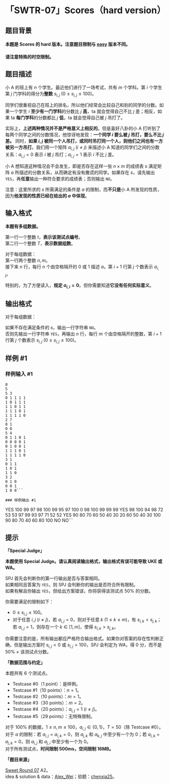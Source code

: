 # 「SWTR-07」Scores（hard version）

## 题目背景

#### 本题是 Scores 的 hard 版本。注意题目限制与 [easy](https://www.luogu.com.cn/problem/P7873) 版本不同。

#### 请注意特殊的时空限制。

## 题目描述

小 A 的班上有 $n$ 个学生。最近他们进行了一场考试，共有 $m$ 个学科。第 $i$ 个学生第 $j$ 门学科的得分为**整数** $s_{i,j}\ (0\leq s_{i,j}\leq 100)$。

同学们很重视自己在班上的排名，所以他们经常会比较自己和别的同学的分数。如果一个学生 $i$ **至少有一门学科**的分数比 $j$ **高**，ta 就会觉得自己不比 $j$ 差；相反，如果 ta **每门学科**的分数都比 $j$ **低**，ta 就会觉得自己被 $j$ 吊打了。

实际上，**上述两种情况并不是严格意义上相反的**。但是喜好八卦的小 A 打听到了每两个同学之间的分数情况，他惊讶地发现：**一个同学 $i$ 要么被 $j$ 吊打，要么不比 $j$ 差。** 同时，**如果 $i,j$ 被同一个人吊打，或同时吊打同一个人，则他们之间也有一方被另一方吊打**。我们用一个矩阵 $a_{i,j}\ (i\neq j)$ 来描述小 A 知道的同学们之间的分数关系：$a_{i,j}=0$ 表示 $i$ 被 $j$ 吊打；$a_{i,j}=1$ 表示 $i$ 不比 $j$ 差。

小 A 想知道这种情况会不会发生，即是否存在这样一张 $n\times m$ 的成绩表 $s$ 满足矩阵 $a$ 所描述的分数关系，从而确定有没有撒谎的同学。如果存在 $s$，请先输出 $\texttt{YES}$，再**任意**输出一种符合要求的成绩表；否则输出 $\texttt{NO}$。

注意：这里所求的 $s$ 所需满足的条件是 $a$ 的限制，而**不只是**小 A 所发现的性质，因为**他发现的性质已经在给出的 $a$ 中体现**。

## 输入格式

**本题有多组数据。**

第一行一个整数 $t$，**表示该测试点编号**。  
第二行一个整数 $T$，**表示数据组数**。

对于每组数据：  
第一行两个整数 $n,m$。  
接下来 $n$ 行，每行 $n$ 个由空格隔开的 0 或 1 描述 $a$。第 $i+1$ 行第 $j$ 个数表示 $a_{i,j}$。

特别的，为了方便读入，**规定 $a_{i,i}=0$**。但你需要知道**它没有任何实际意义**。

## 输出格式

对于每组数据：

如果不存在满足条件的 $s$，输出一行字符串 $\texttt{NO}$。  
否则先输出一行字符串 $\texttt{YES}$，再输出 $n$ 行，每行 $m$ 个由空格隔开的整数，第 $i+1$ 行第 $j$ 个数表示 $s_{i,j}\ (0\leq s_{i,j}\leq 100)$。

## 样例 #1

### 样例输入 #1
```
0
5
5 3
0 1 1 1 1
1 0 1 1 1
1 1 0 1 1
1 1 1 0 1
1 1 1 1 0
2 7
0 1
0 0
5 4
0 1 1 0 1
0 0 0 0 1
0 1 0 0 1
1 1 1 0 1
1 1 1 1 0
3 1
0 1 1
1 0 1
1 1 0
3 2
0 1 0
0 0 1
1 0 0```

### 样例输出 #1

```
YES
100 99 97
98 100 99
95 97 100
0 98 100
99 99 99
YES
98 100 94 98 72 53 53
97 99 93 97 71 52 52
YES
90 80 70 60
50 40 30 20
60 50 40 30
100 90 80 70
40 60 80 100
NO
NO```

## 提示

**「Special Judge」**

**本题使用 Special Judge。请认真阅读输出格式，输出格式有误可能导致 UKE 或 WA。**

SPJ 首先会判断你的第一行输出是否与答案相同。  
如果相同且答案为 $\texttt{YES}$，则 SPJ 会判断你的输出是否符合所有限制。  
如果有解且你输出 $\texttt{YES}$，但给出方案错误，你将获得该测试点 $50\%$ 的分数。

你需要满足的限制如下：  
- $0\leq s_{i,j}\leq 100$。
- 对于任意 $i,j\ (i\neq j)$，若 $a_{i,j}=0$，则对于任意 $k\ (1\leq k\leq m)$，有 $s_{i,k}<s_{j,k}$；若 $a_{i,j}=1$，则存在一个 $k\in [1,m]$，使得 $s_{i,k}>s_{j,k}$。

你需要注意的是，所有输出都应严格符合输出格式。如果你对答案的存在性判断正确，但是输出方案时 $s_{i,j}<0$ 或 $s_{i,j}>100$，SPJ 会判定为 WA，得 $0$ 分，而不是 $50\%\ \times$ 该测试点分数。

**「数据范围与约定」**

本题共有 6 个测试点。

- Testcase #0（1 point）：是样例。
- Testcase #1（10 points）：$n=1$。
- Testcase #2（10 points）：$m=1$。
- Testcase #3（30 points）：$m=2$。
- Testcase #4（20 points）：$a_{i,j}=1\ (i\neq j)$。
- Testcase #5（29 points）：无特殊限制。

对于 $100\%$ 的数据，$1\leq n,m\leq 100$，$a_{i,j}\in\{0,1\}$，$T=50$（除 Testcase #0）。  
对于 $a$ 的限制：若 $a_{i,j}=a_{i,k}=0$，则 $a_{j,k}$ 和 $a_{k,j}$ 中至少有一个为 $0$；若 $a_{i,k}=a_{j,k}=0$，则 $a_{i,j}$ 和 $a_{j,i}$ 中至少有一个为 $0$。  
对于所有测试点，**时间限制 500ms，空间限制 16MB。**

**「题目来源」**

[Sweet Round 07](https://www.luogu.com.cn/contest/51773) A2。  
idea & solution & data：[Alex_Wei](https://www.luogu.com.cn/user/123294)；验题：[chenxia25](https://www.luogu.com.cn/user/138400)。
